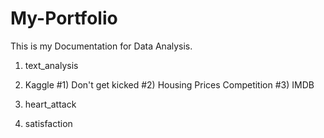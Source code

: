 # My-Portfolio
This is my Documentation for Data Analysis.

1. text_analysis

2. Kaggle
  #1) Don't get kicked
  #2) Housing Prices Competition
  #3) IMDB 
  
3. heart_attack

4. satisfaction

